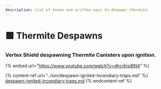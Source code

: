 ```yaml
---
description: List of known and written ways to despawn thermite.
---
```


# 🟥 Thermite Despawns

### Vertex Shield despawning Thermite Canisters upon ignition.

{% embed url="https://www.youtube.com/watch?v=dhcrbisjBN4" %}

{% content-ref url="../ion/despawn-ignited-incendiary-traps.md" %}
[despawn-ignited-incendiary-traps.md](../ion/despawn-ignited-incendiary-traps.md)
{% endcontent-ref %}
